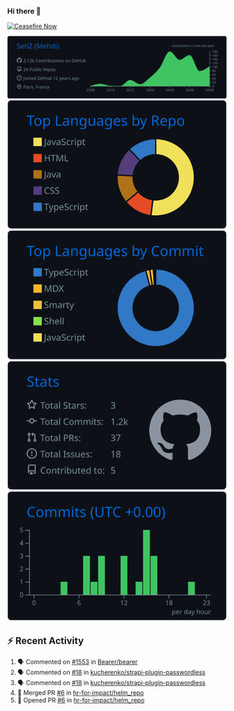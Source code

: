 ### Hi there 👋
[![Ceasefire Now](https://badge.techforpalestine.org/default)](https://techforpalestine.org/learn-more)

![](https://raw.githubusercontent.com/SetiZ/SetiZ/master/profile-summary-card-output/github_dark/0-profile-details.svg)
![](https://raw.githubusercontent.com/SetiZ/SetiZ/master/profile-summary-card-output/github_dark/1-repos-per-language.svg)
![](https://raw.githubusercontent.com/SetiZ/SetiZ/master/profile-summary-card-output/github_dark/2-most-commit-language.svg)
![](https://raw.githubusercontent.com/SetiZ/SetiZ/master/profile-summary-card-output/github_dark/3-stats.svg)
![](https://raw.githubusercontent.com/SetiZ/SetiZ/master/profile-summary-card-output/github_dark/4-productive-time.svg)

## :zap: Recent Activity	

<!--START_SECTION:activity-->
1. 🗣 Commented on [#1553](https://github.com/Bearer/bearer/issues/1553#issuecomment-2321557899) in [Bearer/bearer](https://github.com/Bearer/bearer)
2. 🗣 Commented on [#18](https://github.com/kucherenko/strapi-plugin-passwordless/issues/18#issuecomment-2314715626) in [kucherenko/strapi-plugin-passwordless](https://github.com/kucherenko/strapi-plugin-passwordless)
3. 🗣 Commented on [#18](https://github.com/kucherenko/strapi-plugin-passwordless/issues/18#issuecomment-2210320239) in [kucherenko/strapi-plugin-passwordless](https://github.com/kucherenko/strapi-plugin-passwordless)
4. 🎉 Merged PR [#6](https://github.com/hr-for-impact/helm_repo/pull/6) in [hr-for-impact/helm_repo](https://github.com/hr-for-impact/helm_repo)
5. 💪 Opened PR [#6](https://github.com/hr-for-impact/helm_repo/pull/6) in [hr-for-impact/helm_repo](https://github.com/hr-for-impact/helm_repo)
<!--END_SECTION:activity-->

<!--
**SetiZ/SetiZ** is a ✨ _special_ ✨ repository because its `README.md` (this file) appears on your GitHub profile.

Here are some ideas to get you started:

- 🔭 I’m currently working on ...
- 🌱 I’m currently learning ...
- 👯 I’m looking to collaborate on ...
- 🤔 I’m looking for help with ...
- 💬 Ask me about ...
- 📫 How to reach me: ...
- 😄 Pronouns: ...
- ⚡ Fun fact: ...
-->
